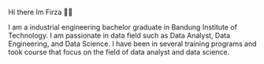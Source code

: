 Hi there Im Firza 🧑🏻

I am a industrial engineering bachelor graduate in Bandung Institute of Technology.
I am passionate in data field such as Data Analyst, Data Engineering, and Data Science.
I have been in several training programs and took course that focus on the field of data analyst and data science.
